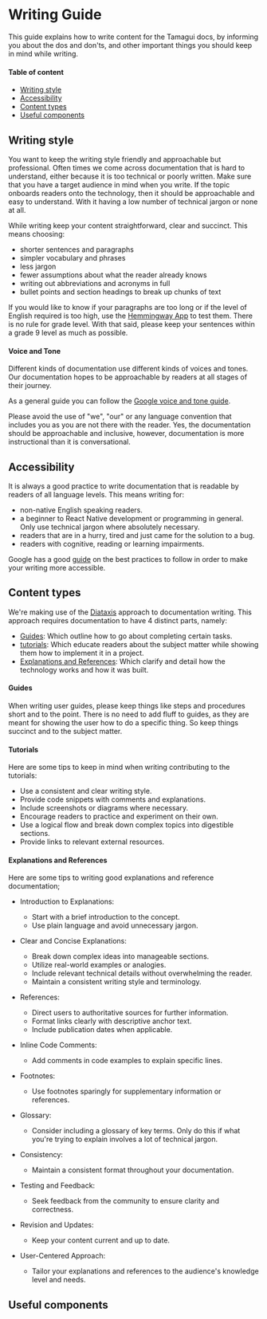 # Writing Guide

This guide explains how to write content for the Tamagui docs, by informing you about the dos and don'ts, and other important things you should keep in mind while writing.

#### Table of content

- [Writing style](#writing-style)
- [Accessibility](#accessibility)
- [Content types](#content-types)
- [Useful components](#components)

## Writing style

You want to keep the writing style friendly and approachable but professional. Often times we come across documentation that is hard to understand, either because it is too technical or poorly written. Make sure that you have a target audience in mind when you write. If the topic onboards readers onto the technology, then it should be approachable and easy to understand. With it having a low number of technical jargon or none at all.

While writing keep your content straightforward, clear and succinct. This means choosing:

- shorter sentences and paragraphs
- simpler vocabulary and phrases
- less jargon
- fewer assumptions about what the reader already knows
- writing out abbreviations and acronyms in full
- bullet points and section headings to break up chunks of text

If you would like to know if your paragraphs are too long or if the level of English required is too high, use the [Hemmingway App](https://hemingwayapp.com/) to test them. There is no rule for grade level. With that said, please keep your sentences within a grade 9 level as much as possible.

#### Voice and Tone

Different kinds of documentation use different kinds of voices and tones. Our documentation hopes to be approachable by readers at all stages of their journey.

As a general guide you can follow the [Google voice and tone guide](https://developers.google.com/style/tone).

Please avoid the use of "we", "our" or any language convention that includes you as you are not there with the reader. Yes, the documentation should be approachable and inclusive, however, documentation is more instructional than it is conversational.

## Accessibility

It is always a good practice to write documentation that is readable by readers of all language levels. This means writing for:

- non-native English speaking readers.
- a beginner to React Native development or programming in general. Only use technical jargon where absolutely necessary.
- readers that are in a hurry, tired and just came for the solution to a bug.
- readers with cognitive, reading or learning impairments.

Google has a good [guide](https://developers.google.com/style/accessibility) on the best practices to follow in order to make your writing more accessible.

## Content types

We're making use of the [Diataxis](https://diataxis.fr/) approach to documentation writing. This approach requires documentation to have 4 distinct parts, namely:

- [Guides](#guides): Which outline how to go about completing certain tasks.
- [tutorials](#tutorials): Which educate readers about the subject matter while showing them how to implement it in a project.
- [Explanations and References](#explanations-and-references): Which clarify and detail how the technology works and how it was built.

#### Guides

When writing user guides, please keep things like steps and procedures short and to the point. There is no need to add fluff to guides, as they are meant for showing the user how to do a specific thing. So keep things succinct and to the subject matter. 

#### Tutorials

Here are some tips to keep in mind when writing contributing to the tutorials:

- Use a consistent and clear writing style.
- Provide code snippets with comments and explanations.
- Include screenshots or diagrams where necessary.
- Encourage readers to practice and experiment on their own.
- Use a logical flow and break down complex topics into digestible sections.
- Provide links to relevant external resources.

#### Explanations and References

Here are some tips to writing good explanations and reference documentation;

- Introduction to Explanations:
	- Start with a brief introduction to the concept.
	- Use plain language and avoid unnecessary jargon.

- Clear and Concise Explanations:
	- Break down complex ideas into manageable sections.
	- Utilize real-world examples or analogies.
	- Include relevant technical details without overwhelming the reader.
	- Maintain a consistent writing style and terminology.

- References:
	- Direct users to authoritative sources for further information.
	- Format links clearly with descriptive anchor text.
	- Include publication dates when applicable.

- Inline Code Comments:
	- Add comments in code examples to explain specific lines.

- Footnotes:
	- Use footnotes sparingly for supplementary information or references.

- Glossary:
	- Consider including a glossary of key terms. Only do this if what you're trying to explain involves a lot of technical jargon.

- Consistency:
	- Maintain a consistent format throughout your documentation.

- Testing and Feedback:
	- Seek feedback from the community to ensure clarity and correctness.

- Revision and Updates:
	- Keep your content current and up to date.

- User-Centered Approach:
	- Tailor your explanations and references to the audience's knowledge level and needs.

## Useful components

